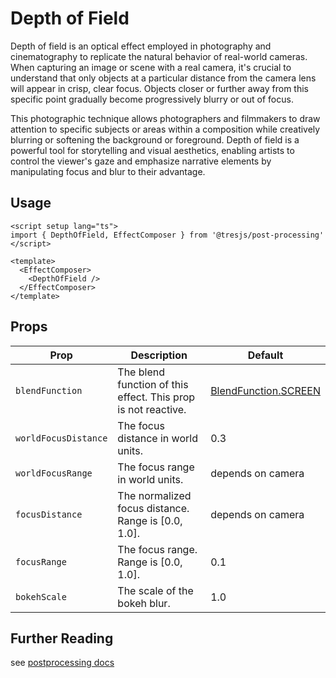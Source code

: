 # Depth of Field

<DocsDemo>
  <DepthOfFieldDemo />
</DocsDemo>

Depth of field is an optical effect employed in photography and cinematography to replicate the natural behavior of real-world cameras. When capturing an image or scene with a real camera, it's crucial to understand that only objects at a particular distance from the camera lens will appear in crisp, clear focus. Objects closer or further away from this specific point gradually become progressively blurry or out of focus.

This photographic technique allows photographers and filmmakers to draw attention to specific subjects or areas within a composition while creatively blurring or softening the background or foreground. Depth of field is a powerful tool for storytelling and visual aesthetics, enabling artists to control the viewer's gaze and emphasize narrative elements by manipulating focus and blur to their advantage.

## Usage

```vue
<script setup lang="ts">
import { DepthOfField, EffectComposer } from '@tresjs/post-processing'
</script>

<template>
  <EffectComposer>
    <DepthOfField />
  </EffectComposer>
</template>
```

## Props

| Prop            | Description                                                   | Default                                                                                                                                        |
| --------------- | ------------------------------------------------------------- | ---------------------------------------------------------------------------------------------------------------------------------------------- |
| `blendFunction` | The blend function of this effect. This prop is not reactive. | [BlendFunction.SCREEN](https://github.com/pmndrs/postprocessing/blob/c3ce388be247916437a314f17748a75329d65df1/src/enums/BlendFunction.js#L40) |
| `worldFocusDistance` | The focus distance in world units. | 0.3 |
| `worldFocusRange` | The focus range in world units. | depends on camera |
| `focusDistance` | The normalized focus distance. Range is [0.0, 1.0]. | depends on camera |
| `focusRange` | The focus range. Range is [0.0, 1.0]. | 0.1 |
| `bokehScale` | The scale of the bokeh blur. | 1.0 |

## Further Reading
see [postprocessing docs](https://pmndrs.github.io/postprocessing/public/docs/class/src/effects/DepthOfFieldEffect.js~DepthOfFieldEffect.html)
